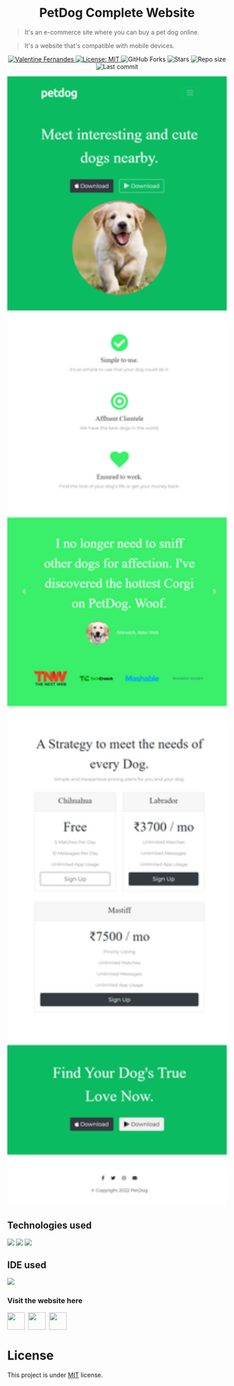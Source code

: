 
<h1 align="center">PetDog Complete Website</h1>


> It's an e-commerce site where you can buy a pet dog online.


> It's a website that's compatible with mobile devices.


<p align="center">
<a href="http://www.linkedin.com/in/valentine-fernandes-75701622b">
<img alt="Valentine Fernandes" src="https://img.shields.io/badge/-ValentineFernandes-7FFF00?style=flat&logo=Linkedin&logoColor=white" />
</a>
<a href="https://github.com/ValentineFernandes/PetDog-Complete-Website/blob/main/LICENSE">
<img alt="License: MIT" src="https://img.shields.io/github/license/ValentineFernandes/PetDog-Complete-Website?color=success" />
</a>
<img alt="GitHub Forks" src="https://img.shields.io/github/forks/ValentineFernandes/PetDog-Complete-Website?color=success" />
<img alt="Stars" src= "https://img.shields.io/github/stars/ValentineFernandes/PetDog-Complete-Website?color=success" />
<img alt= " Repo size" src= "https://img.shields.io/github/repo-size/ValentineFernandes/PetDog-Complete-Website?color=success" />
<img alt= " Last commit" src= "https://img.shields.io/github/last-commit/ValentineFernandes/PetDog-Complete-Website?color=success" />
</p>


<div align="center">
<img src="https://github.com/ValentineFernandes/ValentineFernandes/blob/main/Portfolio/PetDog.png" width="600">
</div>

## Technologies used
<img src="https://img.shields.io/badge/HTML5-FF3300?style=for-the-badge&logo=html5&logoColor=white"> 
<img src="https://img.shields.io/badge/CSS3-0066FF?style=for-the-badge&logo=css3&logoColor=white">
<img src="https://img.shields.io/badge/Bootstrap-993399?style=for-the-badge&logo=bootstrap&logoColor=white">

## IDE used
<img src="https://img.shields.io/badge/Atom-00E68A?style=for-the-badge&logo=Atom&logoColor=white">

### Visit the website here 
<a href="https://valentinefernandes.github.io/PetDog-Complete-Website/">
<img width="40" height="40" src="https://github.com/ValentineFernandes/ValentineFernandes/blob/main/Portfolio/github.png"></a>
&nbsp;<a href="https://petdogwebsite.netlify.app"><img width="40" height="40" src="https://github.com/ValentineFernandes/ValentineFernandes/blob/main/Portfolio/netlify.jpg"></a>
&nbsp;<a href="https://pet-dog-complete-website.vercel.app/"><img width="40" height="40" src="https://github.com/ValentineFernandes/ValentineFernandes/blob/main/Portfolio/vercel.png"></a>

# License
This project is under <a href="https://github.com/ValentineFernandes/PetDog-Complete-Website/blob/main/LICENSE">MIT</a> license.
